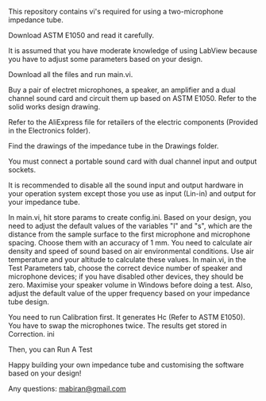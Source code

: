 This repository contains vi's required for using a two-microphone impedance tube. 

Download ASTM E1050 and read it carefully.

It is assumed that you have moderate knowledge of using LabView because you have to adjust some parameters based on your design.

Download all the files and run main.vi.

Buy a pair of electret microphones, a speaker, an amplifier and a dual channel sound card and circuit them up based on ASTM E1050. Refer to the solid works design drawing.

Refer to the AliExpress file for retailers of the electric components (Provided in the Electronics folder).

Find the drawings of the impedance tube in the Drawings folder.

You must connect a portable sound card with dual channel input and output sockets.

It is recommended to disable all the sound input and output hardware in your operation system except those you use as input (Lin-in) and output for your impedance tube.

In main.vi, hit store params to create config.ini. Based on your design, you need to adjust the default values of the variables "l" and "s", which are the distance from the sample surface to the first microphone and microphone spacing. Choose them with an accuracy of 1 mm. You need to calculate air density and speed of sound based on air environmental conditions. Use air temperature and your altitude to calculate these values. In main.vi, in the Test Parameters tab, choose the correct device number of speaker and microphone devices; if you have disabled other devices, they should be zero. Maximise your speaker volume in Windows before doing a test. Also, adjust the default value of the upper frequency based on your impedance tube design. 

You need to run Calibration first. It generates Hc (Refer to ASTM E1050). You have to swap the microphones twice. The results get stored in Correction. ini

Then, you can Run A Test

Happy building your own impedance tube and customising the software based on your design!

Any questions: mabiran@gmail.com
